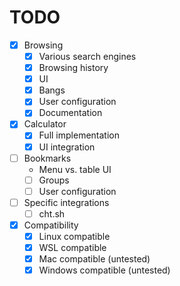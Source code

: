 # TODO

- [X] Browsing
  - [X] Various search engines
  - [X] Browsing history
  - [X] UI
  - [X] Bangs
  - [X] User configuration
  - [X] Documentation
- [X] Calculator
  - [X] Full implementation
  - [X] UI integration
- [ ] Bookmarks
  - Menu vs. table UI
  - [ ] Groups
  - [ ] User configuration
- [ ] Specific integrations
  - [ ] cht.sh
- [X] Compatibility
  - [X] Linux compatible
  - [X] WSL compatible
  - [X] Mac compatible (untested)
  - [X] Windows compatible (untested)
